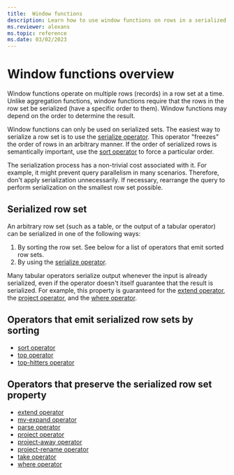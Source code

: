 ```yaml
---
title:  Window functions
description: Learn how to use window functions on rows in a serialized set.
ms.reviewer: alexans
ms.topic: reference
ms.date: 03/02/2023
---
```

# Window functions overview

Window functions operate on multiple rows (records) in a row set at a time. Unlike aggregation functions, window functions require that the rows in the row set be serialized (have a specific order to them). Window functions may depend on the order to determine the result.

Window functions can only be used on serialized sets. The easiest way to serialize a row set is to use the [serialize operator](./serialize-operator.md). This operator "freezes" the order of rows in an arbitrary manner. If the order of serialized rows is semantically important, use the [sort operator](./sort-operator.md) to force a particular order.

The serialization process has a non-trivial cost associated with it. For example, it might prevent query parallelism in many scenarios. Therefore, don't apply serialization unnecessarily. If necessary, rearrange the query to perform serialization on the smallest row set possible.

## Serialized row set

An arbitrary row set (such as a table, or the output of a tabular operator) can
be serialized in one of the following ways:

1. By sorting the row set. See below for a list of operators that emit sorted
   row sets.
2. By using the [serialize operator](./serialize-operator.md).

Many tabular operators serialize output whenever the input is already serialized, even if the operator doesn't itself guarantee that the result is serialized. For example, this property is guaranteed for the [extend operator](./extend-operator.md), the [project operator](./project-operator.md), and the [where operator](./whereoperator.md).

## Operators that emit serialized row sets by sorting

* [sort operator](./sort-operator.md)
* [top operator](./top-operator.md)
* [top-hitters operator](./top-hitters-function.md)

## Operators that preserve the serialized row set property

* [extend operator](./extend-operator.md)
* [mv-expand operator](./mvexpandoperator.md)
* [parse operator](./parse-operator.md)
* [project operator](./project-operator.md)
* [project-away operator](./project-away-operator.md)
* [project-rename operator](./project-rename-operator.md)
* [take operator](./take-operator.md)
* [where operator](./whereoperator.md)
